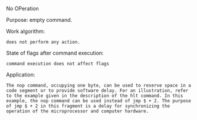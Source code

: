 No OPeration

Purpose: empty command.

Work algorithm:
	
	does not perform any action.
	
State of flags after command execution:

	command execution does not affect flags
	
Application:
	
	The nop command, occupying one byte, can be used to reserve space in a code segment or to provide software delay. For an illustration, refer to the example given in the description of the hlt command. In this example, the nop command can be used instead of jmp $ + 2. The purpose of jmp $ + 2 in this fragment is a delay for synchronizing the operation of the microprocessor and computer hardware.